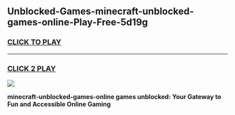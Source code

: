 
## Unblocked-Games-minecraft-unblocked-games-online-Play-Free-5d19g
<h3>
<a href="https://premium76.site?title=minecraft-unblocked-games-online&ref=18A1">CLICK TO PLAY</a></h3>
<hr>

<h3>
<a href="https://premium76.site?title=minecraft-unblocked-games-online&ref=18A1">CLICK 2 PLAY</a>
  
</h3>

<a href="https://premium76.site?title=minecraft-unblocked-games-online&ref=18A1"><img src="https://clearcache.store/games.png"></a>


**minecraft-unblocked-games-online games unblocked: Your Gateway to Fun and Accessible Online Gaming**
